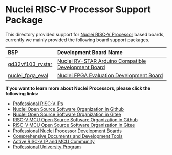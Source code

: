 # Nuclei RISC-V Processor Support Package

This directory provided support for [Nuclei RISC-V Processor](https://nucleisys.com/) based boards,
currently we mainly provided the following board support packages.

| **BSP**                              | **Development Board Name**                                                                                 |
| :----------------------------------- | :--------------------------------------------------------------------------------------------------------- |
| [gd32vf103_rvstar](gd32vf103_rvstar) | [Nuclei RV-STAR Arduino Compatible Development Board](https://www.rvmcu.com/quickstart-doc-u-rvstar.html)  |
| [nuclei_fpga_eval](nuclei_fpga_eval) | [Nuclei FPGA Evaluation Development Board](https://nucleisys.com/developboard.php#ddr200t)     |

**If you want to learn more about Nuclei Processors, please click the following links:**

* [Professional RISC-V IPs](https://nucleisys.com/product.php)
* [Nuclei Open Source Software Organization in Github](https://github.com/Nuclei-Software/)
* [Nuclei Open Source Software Organization in Gitee](https://gitee.com/Nuclei-Software/)
* [RISC-V MCU Open Source Software Organization in Github](https://github.com/riscv-mcu/)
* [RISC-V MCU Open Source Software Organization in Gitee](https://gitee.com/riscv-mcu/)
* [Professional Nuclei Processor Development Boards](https://nucleisys.com/developboard.php)
* [Comprehensive Documents and Development Tools](https://nucleisys.com/download.php#tools)
* [Active RISC-V IP and MCU Community](https://www.rvmcu.com/)
* [Professional University Program](https://nucleisys.com/campus.php)
